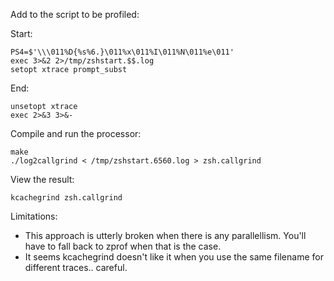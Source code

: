 Add to the script to be profiled:

Start:

```
PS4=$'\\\011%D{%s%6.}\011%x\011%I\011%N\011%e\011'
exec 3>&2 2>/tmp/zshstart.$$.log
setopt xtrace prompt_subst
```

End:

```
unsetopt xtrace
exec 2>&3 3>&-
```

Compile and run the processor:

```
make
./log2callgrind < /tmp/zshstart.6560.log > zsh.callgrind
```

View the result:

```
kcachegrind zsh.callgrind
```

Limitations:

* This approach is utterly broken when there is any parallellism. You'll have to fall back to zprof when that is the case.
* It seems kcachegrind doesn't like it when you use the same filename for different traces.. careful.
